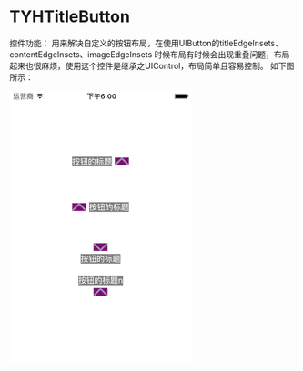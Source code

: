 # TYHTitleButton
控件功能：
    用来解决自定义的按钮布局，在使用UIButton的titleEdgeInsets、contentEdgeInsets、imageEdgeInsets 时候布局有时候会出现重叠问题，布局起来也很麻烦，使用这个控件是继承之UIControl，布局简单且容易控制。
如下图所示：

![](0721.PNG)


